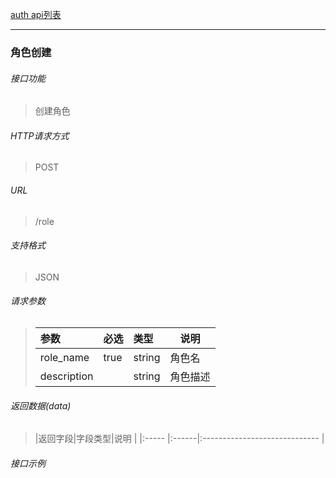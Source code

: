 [auth api列表](./README.md)

---
### 角色创建

###### 接口功能
> 创建角色

###### HTTP请求方式
> POST

###### URL
>  /role

###### 支持格式
> JSON


###### 请求参数
> |参数|必选|类型|说明|
> |:-----  |:-------|:-----|-----                               |
> |role_name|true|string|角色名|
> |description||string|角色描述|


###### 返回数据(data)
> |返回字段|字段类型|说明                              |
|:-----   |:------|:-----------------------------   |


###### 接口示例

